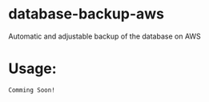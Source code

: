 # database-backup-aws
Automatic and adjustable backup of the database on AWS

# Usage:
    Comming Soon!